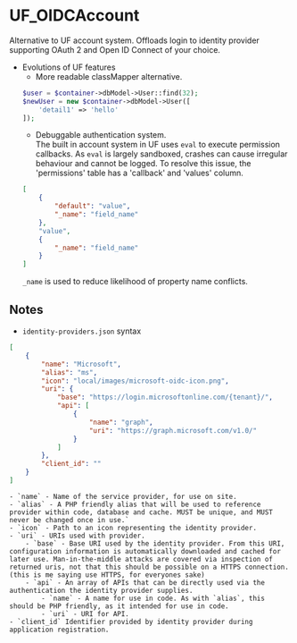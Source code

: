 # UF_OIDCAccount
Alternative to UF account system. Offloads login to identity provider supporting OAuth 2 and Open ID Connect of your choice.

- Evolutions of UF features
    - More readable classMapper alternative.
    ```php
    $user = $container->dbModel->User::find(32);
    $newUser = new $container->dbModel->User([
        'detail1' => 'hello'
    ]);
    ```
    - Debuggable authentication system.<br/>
    The built in account system in UF uses `eval` to execute permission callbacks. As `eval` is largely sandboxed, crashes can cause irregular behaviour and cannot be logged. To resolve this issue, the 'permissions' table has a 'callback' and 'values' column.
    ```json
    [
        {
            "default": "value",
            "_name": "field_name"
        },
        "value",
        {
            "_name": "field_name"
        }
    ]
    ```
    `_name` is used to reduce likelihood of property name conflicts.

## Notes
- `identity-providers.json` syntax<br/>
```json
[
    {
        "name": "Microsoft",
        "alias": "ms",
        "icon": "local/images/microsoft-oidc-icon.png",
        "uri": {
            "base": "https://login.microsoftonline.com/{tenant}/",
            "api": [
                {
                    "name": "graph",
                    "uri": "https://graph.microsoft.com/v1.0/"
                }
            ]
        },
        "client_id": ""
    }
]
```
    - `name` - Name of the service provider, for use on site.
    - `alias` - A PHP friendly alias that will be used to reference provider within code, database and cache. MUST be unique, and MUST never be changed once in use.`
    - `icon` - Path to an icon representing the identity provider.
    - `uri` - URIs used with provider.
        - `base` - Base URI used by the identity provider. From this URI, configuration information is automatically downloaded and cached for later use. Man-in-the-middle attacks are covered via inspection of returned uris, not that this should be possible on a HTTPS connection. (this is me saying use HTTPS, for everyones sake)
        - `api` - An array of APIs that can be directly used via the authentication the identity provider supplies.
            - `name` - A name for use in code. As with `alias`, this should be PHP friendly, as it intended for use in code.
            - `uri` - URI for API.
    - `client_id` Identifier provided by identity provider during application registration.
